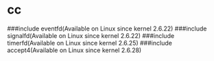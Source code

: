 # cc
###include eventfd(Available on Linux since kernel 2.6.22)
###include signalfd(Available on Linux since kernel 2.6.22)
###include timerfd(Available on Linux since kernel 2.6.25)
###include accept4(Available on Linux since kernel 2.6.28)
